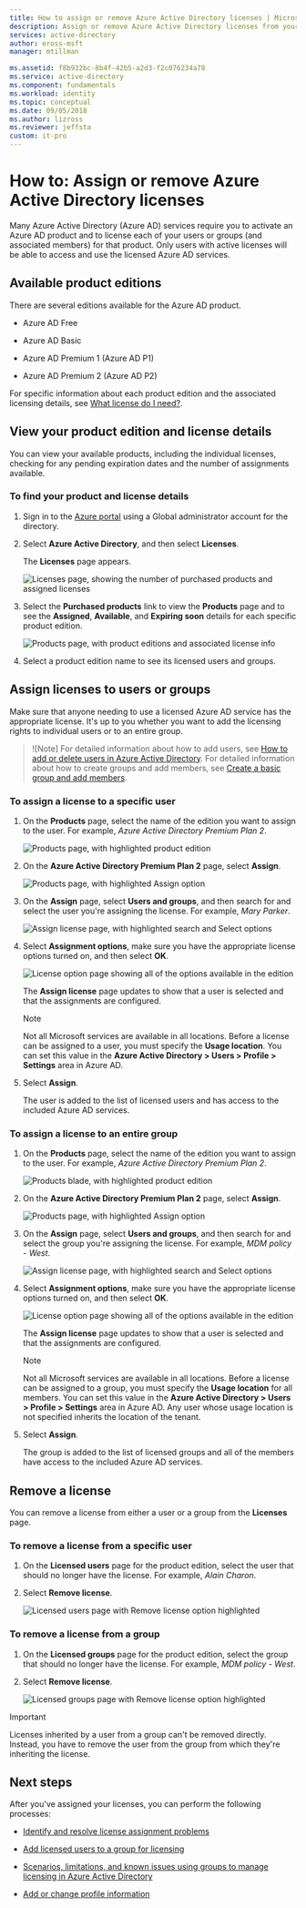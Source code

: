 ```yaml
---
title: How to assign or remove Azure Active Directory licenses | Microsoft Docs
description: Assign or remove Azure Active Directory licenses from your users or groups using Azure Active Directory.
services: active-directory
author: eross-msft
manager: mtillman

ms.assetid: f8b932bc-8b4f-42b5-a2d3-f2c076234a78
ms.service: active-directory
ms.component: fundamentals
ms.workload: identity
ms.topic: conceptual
ms.date: 09/05/2018
ms.author: lizross
ms.reviewer: jeffsta
custom: it-pro
---
```


# How to: Assign or remove Azure Active Directory licenses
Many Azure Active Directory (Azure AD) services require you to activate an Azure AD product and to license each of your users or groups (and associated members) for that product. Only users with active licenses will be able to access and use the licensed Azure AD services.

## Available product editions
There are several editions available for the Azure AD product.

- Azure AD Free

- Azure AD Basic

- Azure AD Premium 1 (Azure AD P1)

- Azure AD Premium 2 (Azure AD P2)

For specific information about each product edition and the associated licensing details, see [What license do I need?](../authentication/concept-sspr-licensing.md).

## View your product edition and license details
You can view your available products, including the individual licenses, checking for any pending expiration dates and the number of assignments available.

### To find your product and license details
1. Sign in to the [Azure portal](https://portal.azure.com/) using a Global administrator account for the directory.

2. Select **Azure Active Directory**, and then select **Licenses**.

    The **Licenses** page appears.

    ![Licenses page, showing the number of purchased products and assigned licenses](media/license-users-groups/license-details-blade.png)
    
3. Select the **Purchased products** link to view the **Products** page and to see the **Assigned**, **Available**, and **Expiring soon** details for each specific product edition.

    ![Products page, with product editions and associated license info](media/license-users-groups/license-products-blade-with-products.png)

4. Select a product edition name to see its licensed users and groups.

## Assign licenses to users or groups
Make sure that anyone needing to use a licensed Azure AD service has the appropriate license. It's up to you whether you want to add the licensing rights to individual users or to an entire group.

>![Note]
For detailed information about how to add users, see [How to add or delete users in Azure Active Directory](add-users-azure-active-directory.md). For detailed information about how to create groups and add members, see [Create a basic group and add members](active-directory-groups-create-azure-portal.md).

### To assign a license to a specific user
1. On the **Products** page, select the name of the edition you want to assign to the user. For example, _Azure Active Directory Premium Plan 2_.

    ![Products page, with highlighted product edition](media/license-users-groups/license-products-blade-with-product-highlight.png)

2. On the **Azure Active Directory Premium Plan 2** page, select **Assign**.

    ![Products page, with highlighted Assign option](media/license-users-groups/license-products-blade-with-assign-option-highlight.png)

3. On the **Assign** page, select **Users and groups**, and then search for and select the user you're assigning the license. For example, _Mary Parker_.

    ![Assign license page, with highlighted search and Select options](media/license-users-groups/assign-license-blade-with-highlight.png)

4. Select **Assignment options**, make sure you have the appropriate license options turned on, and then select **OK**.

    ![License option page showing all of the options available in the edition](media/license-users-groups/license-option-blade-assignments.png)

    The **Assign license** page updates to show that a user is selected and that the assignments are configured.

    >[!NOTE]
    >Not all Microsoft services are available in all locations. Before a license can be assigned to a user, you must specify the **Usage location**. You can set this value in the **Azure Active Directory &gt; Users &gt; Profile &gt; Settings** area in Azure AD.

5. Select **Assign**.

    The user is added to the list of licensed users and has access to the included Azure AD services.

### To assign a license to an entire group
1. On the **Products** page, select the name of the edition you want to assign to the user. For example, _Azure Active Directory Premium Plan 2_.

    ![Products blade, with highlighted product edition](media/license-users-groups/license-products-blade-with-product-highlight.png)

2. On the **Azure Active Directory Premium Plan 2** page, select **Assign**.

    ![Products page, with highlighted Assign option](media/license-users-groups/license-products-blade-with-assign-option-highlight.png)

3. On the **Assign** page, select **Users and groups**, and then search for and select the group you're assigning the license. For example, _MDM policy - West_.

    ![Assign license page, with highlighted search and Select options](media/license-users-groups/assign-group-license-blade-with-highlight.png)

4. Select **Assignment options**, make sure you have the appropriate license options turned on, and then select **OK**.

    ![License option page showing all of the options available in the edition](media/license-users-groups/license-option-blade-group-assignments.png)

    The **Assign license** page updates to show that a user is selected and that the assignments are configured.

    >[!NOTE]
    >Not all Microsoft services are available in all locations. Before a license can be assigned to a group, you must specify the **Usage location** for all members. You can set this value in the **Azure Active Directory &gt; Users &gt; Profile &gt; Settings** area in Azure AD. Any user whose usage location is not specified inherits the location of the tenant.

5. Select **Assign**.

    The group is added to the list of licensed groups and all of the members have access to the included Azure AD services.


## Remove a license
You can remove a license from either a user or a group from the **Licenses** page.

### To remove a license from a specific user
1. On the **Licensed users** page for the product edition, select the user that should no longer have the license. For example, _Alain Charon_.

2. Select **Remove license**.

    ![Licensed users page with Remove license option highlighted](media/license-users-groups/license-products-user-blade-with-remove-option-highlight.png)

### To remove a license from a group
1. On the **Licensed groups** page for the product edition, select the group that should no longer have the license. For example, _MDM policy - West_.

2. Select **Remove license**.

    ![Licensed groups page with Remove license option highlighted](media/license-users-groups/license-products-group-blade-with-remove-option-highlight.png)

>[!Important]
>Licenses inherited by a user from a group can't be removed directly. Instead, you have to remove the user from the group from which they're inheriting the license.

## Next steps
After you've assigned your licenses, you can perform the following processes:

- [Identify and resolve license assignment problems](../users-groups-roles/licensing-groups-resolve-problems.md)

- [Add licensed users to a group for licensing](../users-groups-roles/licensing-groups-migrate-users.md)

- [Scenarios, limitations, and known issues using groups to manage licensing in Azure Active Directory](../users-groups-roles/licensing-group-advanced.md)

- [Add or change profile information](active-directory-users-profile-azure-portal.md)